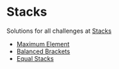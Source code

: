 # Stacks

Solutions for all challenges at [Stacks](https://www.hackerrank.com/domains/data-structures/stacks)

* [Maximum Element](https://www.hackerrank.com/challenges/maximum-element/problem)
* [Balanced Brackets](https://www.hackerrank.com/challenges/balanced-braclinkets/problem)
* [Equal Stacks](https://www.hackerrank.com/challenges/equal-stacks/problem)

